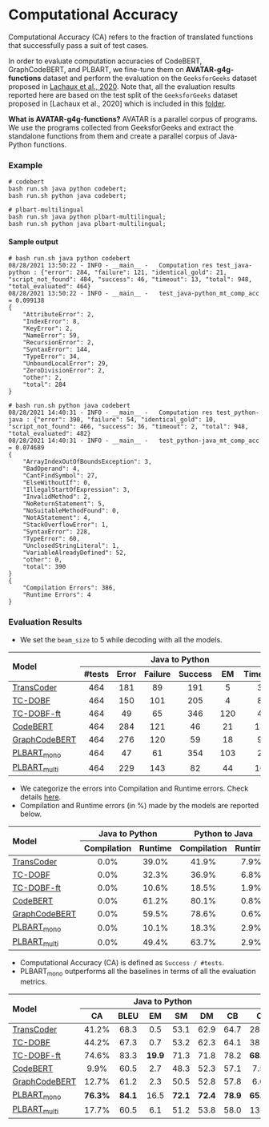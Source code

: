 # Computational Accuracy

Computational Accuracy (CA) refers to the fraction of translated functions that successfully pass a suit of test cases.

In order to evaluate computation accuracies of CodeBERT, GraphCodeBERT, and PLBART, we fine-tune them on 
**AVATAR-g4g-functions** dataset and perform the evaluation on the `GeeksforGeeks` dataset proposed in 
[Lachaux et al., 2020](https://arxiv.org/pdf/2006.03511.pdf). Note that, all the evaluation results reported here are 
based on the test split of the `GeeksforGeeks` dataset proposed in [Lachaux et al., 2020] which is included in this 
[folder](https://github.com/wasiahmad/AVATAR/tree/main/data/transcoder_test_gfg).

**What is AVATAR-g4g-functions?** AVATAR is a parallel corpus of programs. We use the programs collected from 
GeeksforGeeks and extract the standalone functions from them and create a parallel corpus of Java-Python functions.
 

### Example

```
# codebert
bash run.sh java python codebert;
bash run.sh python java codebert;

# plbart-multilingual
bash run.sh java python plbart-multilingual;
bash run.sh python java plbart-multilingual;
```

#### Sample output

```
# bash run.sh java python codebert
08/28/2021 13:50:22 - INFO - __main__ -   Computation res test_java-python : {"error": 284, "failure": 121, "identical_gold": 21, "script_not_found": 484, "success": 46, "timeout": 13, "total": 948, "total_evaluated": 464}
08/28/2021 13:50:22 - INFO - __main__ -   test_java-python_mt_comp_acc = 0.099138
{
    "AttributeError": 2,
    "IndexError": 8,
    "KeyError": 2,
    "NameError": 59,
    "RecursionError": 2,
    "SyntaxError": 144,
    "TypeError": 34,
    "UnboundLocalError": 29,
    "ZeroDivisionError": 2,
    "other": 2,
    "total": 284
}

# bash run.sh python java codebert
08/28/2021 14:40:31 - INFO - __main__ -   Computation res test_python-java : {"error": 390, "failure": 54, "identical_gold": 10, "script_not_found": 466, "success": 36, "timeout": 2, "total": 948, "total_evaluated": 482}
08/28/2021 14:40:31 - INFO - __main__ -   test_python-java_mt_comp_acc = 0.074689
{
    "ArrayIndexOutOfBoundsException": 3,
    "BadOperand": 4,
    "CantFindSymbol": 27,
    "ElseWithoutIf": 0,
    "IllegalStartOfExpression": 3,
    "InvalidMethod": 2,
    "NoReturnStatement": 5,
    "NoSuitableMethodFound": 0,
    "NotAStatement": 4,
    "StackOverflowError": 1,
    "SyntaxError": 228,
    "TypeError": 60,
    "UnclosedStringLiteral": 1,
    "VariableAlreadyDefined": 52,
    "other": 0,
    "total": 390
}
{
    "Compilation Errors": 386,
    "Runtime Errors": 4
}
```


### Evaluation Results

- We set the `beam_size` to 5 while decoding with all the models.

<table>
    <thead>
        <tr>
            <th rowspan=2 align ="left">Model</th>
            <th colspan=6 align ="center">Java to Python</th>
            <th colspan=6 align ="center">Python to Java</th>
        </tr>
        <tr>
            <th align ="center">#tests</th>
            <th align ="center">Error</th>
            <th align ="center">Failure</th>
            <th align ="center">Success</th>
            <th align ="center">EM</th>
            <th align ="center">Timeout</th>
            <th align ="center">#tests</th>
            <th align ="center">Error</th>
            <th align ="center">Failure</th>
            <th align ="center">Success</th>
            <th align ="center">EM</th>
            <th align ="center">Timeout</th>
        </tr>
    </thead>
    <tbody>
        <tr>
            <td><a href="https://arxiv.org/pdf/2006.03511.pdf" target="_blank">TransCoder</a></td>
            <td align ="center">464</td>
            <td align ="center">181</td>
            <td align ="center">89</td>
            <td align ="center">191</td>
            <td align ="center">5</td>
            <td align ="center">3</td>
            <td align ="center">482</td>
            <td align ="center">240</td>
            <td align ="center">97</td>
            <td align ="center">139</td>
            <td align ="center">0</td>
            <td align ="center">6</td>
        </tr>
        <tr>
            <td><a href="https://arxiv.org/pdf/2102.07492.pdf" target="_blank">TC-DOBF</a></td>
            <td align ="center">464</td>
            <td align ="center">150</td>
            <td align ="center">101</td>
            <td align ="center">205</td>
            <td align ="center">4</td>
            <td align ="center">8</td>
            <td align ="center">482</td>
            <td align ="center">211</td>
            <td align ="center">83</td>
            <td align ="center">185</td>
            <td align ="center">1</td>
            <td align ="center">3</td>
        </tr>
        <tr>
            <td><a href="https://arxiv.org/pdf/2102.07492.pdf" target="_blank">TC-DOBF-ft</a></td>
            <td align ="center">464</td>
            <td align ="center">49</td>
            <td align ="center">65</td>
            <td align ="center">346</td>
            <td align ="center">120</td>
            <td align ="center">4</td>
            <td align ="center">482</td>
            <td align ="center">100</td>
            <td align ="center">49</td>
            <td align ="center">330</td>
            <td align ="center">112</td>
            <td align ="center">3</td>
        </tr>
        <tr>
            <td><a href="https://arxiv.org/pdf/2002.08155.pdf" target="_blank">CodeBERT</a></td>
            <td align ="center">464</td>
            <td align ="center">284</td>
            <td align ="center">121</td>
            <td align ="center">46</td>
            <td align ="center">21</td>
            <td align ="center">13</td>
            <td align ="center">482</td>
            <td align ="center">390</td>
            <td align ="center">54</td>
            <td align ="center">36</td>
            <td align ="center">10</td>
            <td align ="center">2</td>
        </tr>
        <tr>
            <td><a href="https://arxiv.org/pdf/2009.08366.pdf" target="_blank">GraphCodeBERT</a></td>
            <td align ="center">464</td>
            <td align ="center">276</td>
            <td align ="center">120</td>
            <td align ="center">59</td>
            <td align ="center">18</td>
            <td align ="center">9</td>
            <td align ="center">482</td>
            <td align ="center">382</td>
            <td align ="center">63</td>
            <td align ="center">32</td>
            <td align ="center">9</td>
            <td align ="center">5</td>
        </tr>
        <tr>
            <td><a href="https://arxiv.org/pdf/2103.06333.pdf" target="_blank">PLBART<sub>mono</sub></a></td>
            <td align ="center">464</td>
            <td align ="center">47</td>
            <td align ="center">61</td>
            <td align ="center">354</td>
            <td align ="center">103</td>
            <td align ="center">2</td>
            <td align ="center">482</td>
            <td align ="center">102</td>
            <td align ="center">60</td>
            <td align ="center">317</td>
            <td align ="center">103</td>
            <td align ="center">3</td>
        </tr>
        <tr>
            <td><a href="https://arxiv.org/pdf/2103.06333.pdf" target="_blank">PLBART<sub>multi</sub></a></td>
            <td align ="center">464</td>
            <td align ="center">229</td>
            <td align ="center">143</td>
            <td align ="center">82</td>
            <td align ="center">44</td>
            <td align ="center">10</td>
            <td align ="center">482</td>
            <td align ="center">321</td>
            <td align ="center">93</td>
            <td align ="center">66</td>
            <td align ="center">36</td>
            <td align ="center">2</td>
        </tr>
    </tbody>
</table>  

- We categorize the errors into Compilation and Runtime errors. Check details 
[here](https://github.com/wasiahmad/AVATAR/blob/main/evaluation/TransCoder/classify_errors.py).
- Compilation and Runtime errors (in %) made by the models are reported below.

<table>
    <thead>
        <tr>
            <th rowspan=2 align ="left">Model</th>
            <th colspan=2 align ="center">Java to Python</th>
            <th colspan=2 align ="center">Python to Java</th>
        </tr>
        <tr>
            <th align ="center">Compilation</th>
            <th align ="center">Runtime</th>
            <th align ="center">Compilation</th>
            <th align ="center">Runtime</th>
        </tr>
    </thead>
    <tbody>
        <tr>
            <td><a href="https://arxiv.org/pdf/2006.03511.pdf" target="_blank">TransCoder</a></td>
            <td align ="center">0.0%</td>
            <td align ="center">39.0%</td>
            <td align ="center">41.9%</td>
            <td align ="center">7.9%</td>
        </tr>
        <tr>
            <td><a href="https://arxiv.org/pdf/2102.07492.pdf" target="_blank">TC-DOBF</a></td>
            <td align ="center">0.0%</td>
            <td align ="center">32.3%</td>
            <td align ="center">36.9%</td>
            <td align ="center">6.8%</td>
        </tr>
        <tr>
            <td><a href="https://arxiv.org/pdf/2102.07492.pdf" target="_blank">TC-DOBF-ft</a></td>
            <td align ="center">0.0%</td>
            <td align ="center">10.6%</td>
            <td align ="center">18.5%</td>
            <td align ="center">1.9%</td>
        </tr>
        <tr>
            <td><a href="https://arxiv.org/pdf/2002.08155.pdf" target="_blank">CodeBERT</a></td>
            <td align ="center">0.0%</td>
            <td align ="center">61.2%</td>
            <td align ="center">80.1%</td>
            <td align ="center">0.8%</td>
        </tr>
        <tr>
            <td><a href="https://arxiv.org/pdf/2009.08366.pdf" target="_blank">GraphCodeBERT</a></td>
            <td align ="center">0.0%</td>
            <td align ="center">59.5%</td>
            <td align ="center">78.6%</td>
            <td align ="center">0.6%</td>
        </tr>
        <tr>
            <td><a href="https://arxiv.org/pdf/2103.06333.pdf" target="_blank">PLBART<sub>mono</sub></a></td>
            <td align ="center">0.0%</td>
            <td align ="center">10.1%</td>
            <td align ="center">18.3%</td>
            <td align ="center">2.9%</td>
        </tr>
        <tr>
            <td><a href="https://arxiv.org/pdf/2103.06333.pdf" target="_blank">PLBART<sub>multi</sub></a></td>
            <td align ="center">0.0%</td>
            <td align ="center">49.4%</td>
            <td align ="center">63.7%</td>
            <td align ="center">2.9%</td>
        </tr>
    </tbody>
</table> 

- Computational Accuracy (CA) is defined as `Success / #tests`.
- PLBART<sub>mono</sub> outperforms all the baselines in terms of all the evaluation metrics.

<table>
    <thead>
        <tr>
            <th rowspan=2 align ="left">Model</th>
            <th colspan=6 align ="center">Java to Python</th>
            <th colspan=6 align ="center">Python to Java</th>
        </tr>
        <tr>
            <th align ="center">CA</th>
            <th align ="center">BLEU</th>
            <th align ="center">EM</th>
            <th align ="center">SM</th>
            <th align ="center">DM</th>
            <th align ="center">CB</th>
            <th align ="center">CA</th>
            <th align ="center">BLEU</th>
            <th align ="center">EM</th>
            <th align ="center">SM</th>
            <th align ="center">DM</th>
            <th align ="center">CB</th>
        </tr>
    </thead>
    <tbody>
        <tr>
            <td><a href="https://arxiv.org/pdf/2006.03511.pdf" target="_blank">TransCoder</a></td>
            <td align ="center">41.2%</td>
            <td align ="center">68.3</td>
            <td align ="center">0.5</td>
            <td align ="center">53.1</td>
            <td align ="center">62.9</td>
            <td align ="center">64.7</td>
            <td align ="center">28.8%</td>
            <td align ="center">55.5</td>
            <td align ="center">0.0</td>
            <td align ="center">61.3</td>
            <td align ="center">60.5</td>
            <td align ="center">62.1</td>
        </tr>
        <tr>
            <td><a href="https://arxiv.org/pdf/2102.07492.pdf" target="_blank">TC-DOBF</a></td>
            <td align ="center">44.2%</td>
            <td align ="center">67.3</td>
            <td align ="center">0.7</td>
            <td align ="center">53.2</td>
            <td align ="center">62.3</td>
            <td align ="center">64.1</td>
            <td align ="center">38.4%</td>
            <td align ="center">63.6</td>
            <td align ="center">70.6</td>
            <td align ="center">61.4</td>
            <td align ="center">60.1</td>
            <td align ="center">63.9</td>
        </tr>
        <tr>
            <td><a href="https://arxiv.org/pdf/2102.07492.pdf" target="_blank">TC-DOBF-ft</a></td>
            <td align ="center">74.6%</td>
            <td align ="center">83.3</td>
            <td align ="center"><b>19.9</b></td>
            <td align ="center">71.3</td>
            <td align ="center">71.8</td>
            <td align ="center">78.2</td>
            <td align ="center"><b>68.5%</b></td>
            <td align ="center"><b>84.6</b></td>
            <td align ="center"><b>19.2</b></td>
            <td align ="center"><b>82.1</b></td>
            <td align ="center"><b>75.6</b></td>
            <td align ="center"><b>81.7</b></td>
        </tr>
        <tr>
            <td><a href="https://arxiv.org/pdf/2002.08155.pdf" target="_blank">CodeBERT</a></td>
            <td align ="center">9.9%</td>
            <td align ="center">60.5</td>
            <td align ="center">2.7</td>
            <td align ="center">48.3</td>
            <td align ="center">52.3</td>
            <td align ="center">57.1</td>
            <td align ="center">7.5%</td>
            <td align ="center">57.0</td>
            <td align ="center">1.3</td>
            <td align ="center">59.3</td>
            <td align ="center">30.2</td>
            <td align ="center">51.0</td>
        </tr>
        <tr>
            <td><a href="https://arxiv.org/pdf/2009.08366.pdf" target="_blank">GraphCodeBERT</a></td>
            <td align ="center">12.7%</td>
            <td align ="center">61.2</td>
            <td align ="center">2.3</td>
            <td align ="center">50.5</td>
            <td align ="center">52.8</td>
            <td align ="center">57.8</td>
            <td align ="center">6.6%</td>
            <td align ="center">55.3</td>
            <td align ="center">1.2</td>
            <td align ="center">58.6</td>
            <td align ="center">31.7</td>
            <td align ="center">50.5</td>
        </tr>
        <tr>
            <td><a href="https://arxiv.org/pdf/2103.06333.pdf" target="_blank">PLBART<sub>mono</sub></a></td>
            <td align ="center"><b>76.3%</b></td>
            <td align ="center"><b>84.1</b></td>
            <td align ="center">16.5</td>
            <td align ="center"><b>72.1</b></td>
            <td align ="center"><b>72.4</b></td>
            <td align ="center"><b>78.9</b></td>
            <td align ="center"><b>65.8%</b></td>
            <td align ="center">82.9</td>
            <td align ="center">14.5</td>
            <td align ="center">81.2</td>
            <td align ="center">73.2</td>
            <td align ="center">80.1</td>
        </tr>
        <tr>
            <td><a href="https://arxiv.org/pdf/2103.06333.pdf" target="_blank">PLBART<sub>multi</sub></a></td>
            <td align ="center">17.7%</td>
            <td align ="center">60.5</td>
            <td align ="center">6.1</td>
            <td align ="center">51.2</td>
            <td align ="center">53.8</td>
            <td align ="center">58.0</td>
            <td align ="center">13.7%</td>
            <td align ="center">59.4</td>
            <td align ="center">4.8</td>
            <td align ="center">63.1</td>
            <td align ="center">41.3</td>
            <td align ="center">55.9</td>
        </tr>
    </tbody>
</table> 
